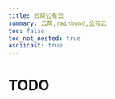 ```yaml
---
title: 云帮公有云
summary: 云帮,rainbond,公有云
toc: false
toc_not_nested: true
asciicast: true
---
```


# TODO